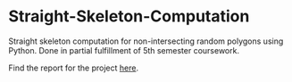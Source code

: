 # Straight-Skeleton-Computation
Straight skeleton computation for non-intersecting random polygons using Python. Done in partial fulfillment of 5th semester coursework.

Find the report for the project [here](https://github.com/Joyoshish/Straight-Skeleton-Computation/blob/master/Mini%20Project%20Report-%20Straight%20Skeleton.pdf).
